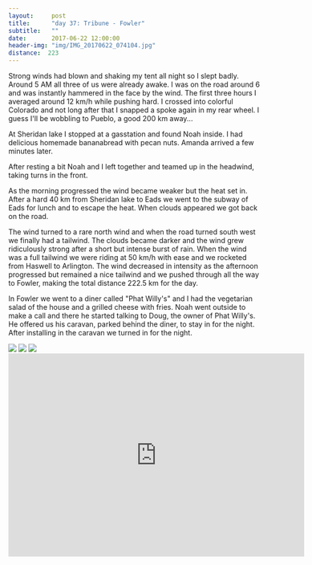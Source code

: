 ```yaml
---
layout:     post
title:      "day 37: Tribune - Fowler"
subtitle:   ""
date:       2017-06-22 12:00:00
header-img: "img/IMG_20170622_074104.jpg"
distance:  223
---
```


Strong winds had blown and shaking my tent all night so I slept badly.
Around 5 AM all three of us were already awake.
I was on the road around 6 and was instantly hammered in the face by the wind.
The first three hours I averaged around 12 km/h while pushing hard.
I crossed into colorful Colorado and not long after that I snapped a spoke again in my rear wheel.
I guess I'll be wobbling to Pueblo, a good 200 km away...

At Sheridan lake I stopped at a gasstation and found Noah inside.
I had delicious homemade bananabread with pecan nuts.
Amanda arrived a few minutes later.

After resting a bit Noah and I left together and teamed up in the headwind, taking turns in the front.

As the morning progressed the wind became weaker but the heat set in.
After a hard 40 km from Sheridan lake to Eads we went to the subway of Eads for lunch and to escape the heat.
When clouds appeared we got back on the road.

The wind turned to a rare north wind and when the road turned south west we finally had a tailwind.
The clouds became darker and the wind grew ridiculously strong after a short but intense burst of rain.
When the wind was a full tailwind we were riding at 50 km/h with ease and we rocketed from Haswell to Arlington.
The wind decreased in intensity as the afternoon progressed but remained a nice tailwind and we pushed through all the way to Fowler, making the total distance 222.5 km for the day.

In Fowler we went to a diner called "Phat Willy's" and I had the vegetarian salad of the house and a grilled cheese with fries.
Noah went outside to make a call and there he started talking to Doug, the owner of Phat Willy's.
He offered us his caravan, parked behind the diner, to stay in for the night.
After installing in the caravan we turned in for the night.


<img src="{{ site.baseurl }}/img/IMG_20170622_073234.jpg">
<span class="caption text-muted"></span>

<img src="{{ site.baseurl }}/img/IMG_20170622_113535.jpg">
<span class="caption text-muted"></span>

<img src="{{ site.baseurl }}/img/IMG_20170622_160423.jpg">
<span class="caption text-muted"></span>


<iframe height='405' width='590' frameborder='0' allowtransparency='true' scrolling='no' src='https://www.strava.com/activities/1049734806/embed/efc2c44a5a526f84be3ab8c5d7d2c8712a996d51'></iframe>
